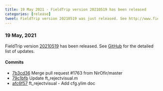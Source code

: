 ```yaml
---
title: 19 May 2021 - FieldTrip version 20210519 has been released
categories: [release]
tweet: FieldTrip version 20210519 was just released. See http://www.fieldtriptoolbox.org/#19-may-2021
---
```


### 19 May, 2021

FieldTrip version [20210519](http://github.com/fieldtrip/fieldtrip/releases/tag/20210519) has been released.
See [GitHub](https://github.com/fieldtrip/fieldtrip/compare/20210518...20210519) for the detailed list of updates.

#### Commits

- [7b3cd36](http://github.com/fieldtrip/fieldtrip/commit/7b3cd36) Merge pull request #1763 from NirOfir/master
- [79c1bfb](http://github.com/fieldtrip/fieldtrip/commit/79c1bfb) Update ft_rejectvisual.m
- [afc6f57](http://github.com/fieldtrip/fieldtrip/commit/afc6f57) ft_rejectvisual - Add cfg.ylim doc
